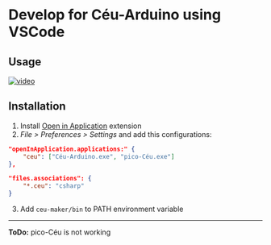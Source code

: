 # Develop for Céu-Arduino using VSCode 
## Usage
[![video](http://img.youtube.com/vi/iNG42KRNjjI/0.jpg)](http://www.youtube.com/watch?v=iNG42KRNjjI)

## Installation
1. Install [Open in Application](https://marketplace.visualstudio.com/items?itemName=fabiospampinato.vscode-open-in-application) extension  
2. *File > Preferences > Settings* and add this configurations:
```json
"openInApplication.applications:" {
    "ceu": ["Céu-Arduino.exe", "pico-Céu.exe"]
},

"files.associations": {
    "*.ceu": "csharp"
}
```
3. Add ```ceu-maker/bin``` to PATH environment variable

-------------------------------------------------------------------------------
**ToDo:** pico-Céu is not working